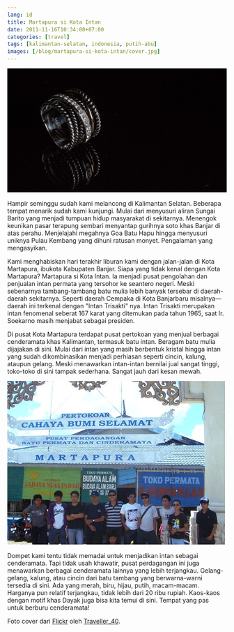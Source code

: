 ```yaml
---
lang: id
title: Martapura si Kota Intan
date: 2011-11-16T10:34:00+07:00
categories: [travel]
tags: [kalimantan-selatan, indonesia, putih-abu]
images: [/blog/martapura-si-kota-intan/cover.jpg]
---
```

![Martapura si Kota Intan](cover.jpg)

Hampir seminggu sudah kami melancong di Kalimantan Selatan. Beberapa tempat menarik sudah kami kunjungi. Mulai dari menyusuri aliran Sungai Barito yang menjadi tumpuan hidup masyarakat di sekitarnya. Menengok keunikan pasar terapung sembari menyantap gurihnya soto khas Banjar di atas perahu. Menjelajahi megahnya Goa Batu Hapu hingga menyusuri uniknya Pulau Kembang yang dihuni ratusan monyet. Pengalaman yang mengasyikan.

Kami menghabiskan hari terakhir liburan kami dengan jalan-jalan di Kota Martapura, ibukota Kabupaten Banjar. Siapa yang tidak kenal dengan Kota Martapura? Martapura si Kota Intan. Ia menjadi pusat pengolahan dan penjualan intan permata yang tersohor ke seantero negeri. Meski sebenarnya tambang-tambang batu mulia lebih banyak tersebar di daerah-daerah sekitarnya. Seperti daerah Cempaka di Kota Banjarbaru misalnya—daerah ini terkenal dengan "Intan Trisakti" nya. Intan Trisakti merupakan intan fenomenal seberat 167 karat yang ditemukan pada tahun 1965, saat Ir. Soekarno masih menjabat sebagai presiden.

Di pusat Kota Martapura terdapat pusat pertokoan yang menjual berbagai cenderamata khas Kalimantan, termasuk batu intan. Beragam batu mulia dijajakan di sini. Mulai dari intan yang masih berbentuk kristal hingga intan yang sudah dikombinasikan menjadi perhiasan seperti cincin, kalung, ataupun gelang. Meski menawarkan intan-intan bernilai jual sangat tinggi, toko-toko di sini tampak sederhana. Sangat jauh dari kesan mewah.

![Di pusat cenderamata Kota Martapura.](01-martapura.jpg)

Dompet kami tentu tidak memadai untuk menjadikan intan sebagai cenderamata. Tapi tidak usah khawatir, pusat perdagangan ini juga menawarkan berbagai cenderamata lainnya yang lebih terjangkau. Gelang-gelang, kalung, atau cincin dari batu tambang yang berwarna-warni tersedia di sini. Ada yang merah, biru, hijau, putih, macam-macam. Harganya pun relatif terjangkau, tidak lebih dari 20 ribu rupiah. Kaos-kaos dengan motif khas Dayak juga bisa kita temui di sini. Tempat yang pas untuk berburu cenderamata!

Foto cover dari [Flickr](https://www.flickr.com/photos/traveller_40/16602452926/) oleh [Traveller_40](https://www.flickr.com/photos/traveller_40/).
